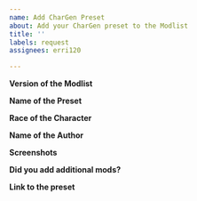 ```yaml
---
name: Add CharGen Preset
about: Add your CharGen preset to the Modlist
title: ''
labels: request
assignees: erri120

---
```


**Version of the Modlist**

**Name of the Preset**

**Race of the Character**

**Name of the Author**

**Screenshots**

**Did you add additional mods?**

**Link to the preset**
